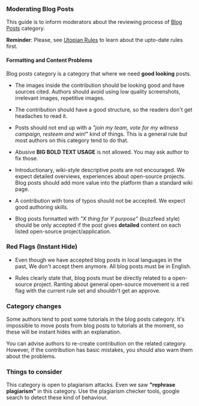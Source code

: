 ### Moderating Blog Posts

This guide is to inform moderators about the reviewing process of [Blog Posts](https://utopian.io/blog/review) category. 

**Reminder**: Please, see [Utopian Rules](https://utopian.io/rules) to learn about the upto-date rules first. 


#### Formatting and Content Problems 

Blog posts category is a category that where we need **good looking** posts.

- The images inside the contribution should be looking good and have sources cited. Authors should avoid using low quality screenshots, irrelevant images, repetitive images.

- The contribution should have a good structure, so the readers don't get headaches to read it.

- Posts should not end up with a *"join my team, vote for my witness campaign, resteem and win!"* kind of things. This is a general rule but most authors on this category tend to do that.

- Abusive **BIG BOLD TEXT USAGE** is not allowed. You may ask author to fix those.

- Introductionary, wiki-style descriptive posts are not encouraged. We expect detailed overviews, experiences about open-source projects. Blog posts should add more value into the platform than a standard wiki page. 

- A contribution with tons of typos should not be accepted. We expect good authoring skills.

- Blog posts formatted with *"X thing for Y purpose"* (buzzfeed style) should be only accepted if the post gives **detailed** content on each listed open-source project/application. 


### Red Flags (Instant Hide)

- Even though we have accepted blog posts in local languages in the past, We don't accept them anymore. All blog posts must be in English.

- Rules clearly state that, blog posts must be directly related to a open-source project. Ranting about general open-source movement is a red flag with the current rule set and shouldn't get an approve.

### Category changes

Some authors tend to post some tutorials in the blog posts category. It's impossible to move posts from blog posts to tutorials at the moment, so these will be instant hides with an explanation.

You can advise authors to re-create contribution on the related category. However, if the contribution has basic mistakes, you should also warn them about the problems.

### Things to consider

This category is open to plagiarism attacks. Even we saw **"rephrase plagiarism"** in this category. Use the plagiarism checker tools, google search to detect these kind of behaviour.







